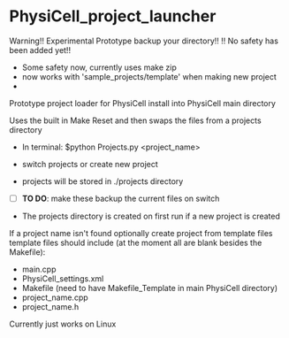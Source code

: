 # PhysiCell_project_launcher
Warning!! Experimental Prototype backup your directory!!
!! No safety has been added yet!!
- Some safety now, currently uses make zip
- now works with 'sample_projects/template' when making new project
- 
Prototype project loader for PhysiCell
install into PhysiCell main directory

Uses the built in Make Reset and then swaps the files from a projects directory
- In terminal: $python Projects.py <project_name> 

- switch projects or create new project
- projects will be stored in ./projects directory
- [ ] **TO DO**: make these backup the current files on switch

- The projects directory is created on first run if a new project is created

If a project name isn't found optionally create project from template files
template files should include (at the moment all are blank besides the Makefile):
- main.cpp
- PhysiCell_settings.xml
- Makefile (need to have Makefile_Template in main PhysiCell directory)
- project_name.cpp
- project_name.h

Currently just works on Linux
